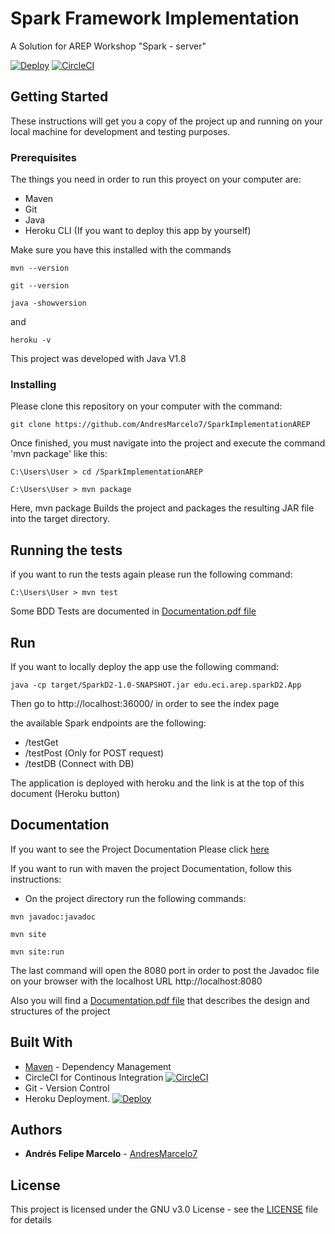 # Spark Framework Implementation

A Solution for AREP Workshop "Spark - server"

[![Deploy](https://www.herokucdn.com/deploy/button.svg)](https://marcelo-spark-arep.herokuapp.com/)
[![CircleCI](https://circleci.com/gh/AndresMarcelo7/SparkImplementationAREP.svg?style=svg)](https://circleci.com/gh/AndresMarcelo7/SparkImplementationAREP)

## Getting Started

These instructions will get you a copy of the project up and running on your local machine for development and testing purposes.
### Prerequisites

The things you need in order to run this proyect on your computer are:
- Maven
- Git  
- Java
- Heroku CLI (If you want to deploy this app by yourself)

Make sure you have this installed with the commands
```
mvn --version
```
```
git --version
```
```
java -showversion
```
and 
```
heroku -v
```

This project was developed with Java V1.8

### Installing
Please clone this repository on your computer with the command:

```
git clone https://github.com/AndresMarcelo7/SparkImplementationAREP
```
Once finished, you must navigate into the project and execute the command 'mvn package' like this:
```
C:\Users\User > cd /SparkImplementationAREP
```
```
C:\Users\User > mvn package
```
Here, mvn package Builds the project and packages the resulting JAR file into the target directory.

## Running the tests

if you want to run the tests again please run the following command:

```
C:\Users\User > mvn test
```
Some BDD Tests are documented in [Documentation.pdf file](/Documentacion.pdf) 
## Run

If you want to locally deploy the app use the following command:
```
java -cp target/SparkD2-1.0-SNAPSHOT.jar edu.eci.arep.sparkD2.App
```
Then go to http://localhost:36000/ in order to see the index page

the available Spark endpoints are the following:
- /testGet
- /testPost (Only for POST request)
- /testDB (Connect with DB)

The application is deployed with heroku and the link is at the top of this document (Heroku button)
## Documentation
If you want to see the Project Documentation Please click [here](https://andresmarcelo7.github.io/SparkImplementationAREP/)

If you want to run with maven the project Documentation, follow this instructions:
- On the project directory run the following commands:
```
mvn javadoc:javadoc
```
```
mvn site
```
```
mvn site:run
```
The last command will open the 8080 port in order to post the Javadoc file on your browser with the localhost URL http://localhost:8080  

Also you will find a [Documentation.pdf file](/Documentacion.pdf)  that describes the design and structures of the project 

## Built With

* [Maven](https://maven.apache.org/) - Dependency Management
* CircleCI for Continous Integration   [![CircleCI](https://circleci.com/gh/AndresMarcelo7/SparkImplementationAREP.svg?style=svg)](https://circleci.com/gh/AndresMarcelo7/SparkImplementationAREP)
* Git - Version Control  
* Heroku Deployment. [![Deploy](https://www.herokucdn.com/deploy/button.svg)](https://marcelo-spark-arep.herokuapp.com/)

## Authors

* **Andrés Felipe Marcelo** - [AndresMarcelo7](https://github.com/AndresMarcelo7)

## License

This project is licensed under the GNU v3.0 License - see the [LICENSE](LICENSE) file for details
